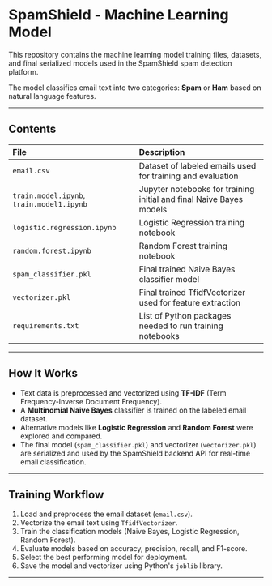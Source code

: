 # SpamShield - Machine Learning Model

This repository contains the machine learning model training files, datasets, and final serialized models used in the SpamShield spam detection platform.

The model classifies email text into two categories: **Spam** or **Ham** based on natural language features.

---

## Contents

| File | Description |
|:---|:---|
| `email.csv` | Dataset of labeled emails used for training and evaluation |
| `train.model.ipynb`, `train.model1.ipynb` | Jupyter notebooks for training initial and final Naive Bayes models |
| `logistic.regression.ipynb` | Logistic Regression training notebook |
| `random.forest.ipynb` | Random Forest training notebook |
| `spam_classifier.pkl` | Final trained Naive Bayes classifier model |
| `vectorizer.pkl` | Final trained TfidfVectorizer used for feature extraction |
| `requirements.txt` | List of Python packages needed to run training notebooks |

---

## How It Works

- Text data is preprocessed and vectorized using **TF-IDF** (Term Frequency-Inverse Document Frequency).
- A **Multinomial Naive Bayes** classifier is trained on the labeled email dataset.
- Alternative models like **Logistic Regression** and **Random Forest** were explored and compared.
- The final model (`spam_classifier.pkl`) and vectorizer (`vectorizer.pkl`) are serialized and used by the SpamShield backend API for real-time email classification.

---

## Training Workflow

1. Load and preprocess the email dataset (`email.csv`).
2. Vectorize the email text using `TfidfVectorizer`.
3. Train the classification models (Naive Bayes, Logistic Regression, Random Forest).
4. Evaluate models based on accuracy, precision, recall, and F1-score.
5. Select the best performing model for deployment.
6. Save the model and vectorizer using Python's `joblib` library.

---

